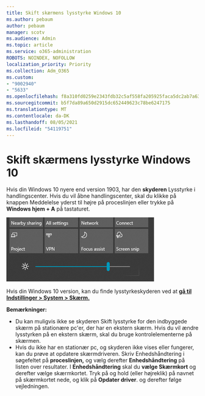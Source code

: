 ```yaml
---
title: Skift skærmens lysstyrke Windows 10
ms.author: pebaum
author: pebaum
manager: scotv
ms.audience: Admin
ms.topic: article
ms.service: o365-administration
ROBOTS: NOINDEX, NOFOLLOW
localization_priority: Priority
ms.collection: Adm_O365
ms.custom:
- "9002940"
- "5633"
ms.openlocfilehash: f8a310fd0259e2343fdb32c5af558fa205925faca5dc2ab7a637e0de1a5fbd20
ms.sourcegitcommit: b5f7da89a650d2915dc652449623c78be6247175
ms.translationtype: MT
ms.contentlocale: da-DK
ms.lasthandoff: 08/05/2021
ms.locfileid: "54119751"
---
```

# <a name="change-screen-brightness-in-windows-10"></a>Skift skærmens lysstyrke Windows 10

Hvis din Windows 10 nyere end version 1903, har den **skyderen** Lysstyrke i handlingscenter. Hvis du vil åbne  handlingscenter, skal du klikke på knappen Meddelelse yderst til højre på proceslinjen eller trykke på **Windows hjem + A** på tastaturet.

![Skyderen Lysstyrke](media/brightness-slider.png)

Hvis din Windows 10 version, kan du finde lysstyrkeskyderen ved at **[gå til Indstillinger > System > Skærm.](ms-settings:display?activationSource=GetHelp)**

**Bemærkninger:**

- Du kan muligvis ikke se skyderen Skift lysstyrke for den indbyggede skærm på stationære pc'er, der har en ekstern skærm. Hvis du vil ændre lysstyrken på en ekstern skærm, skal du bruge kontrolelementerne på skærmen.
- Hvis du ikke har en stationær pc, og skyderen ikke vises eller fungerer, kan du prøve at opdatere skærmdriveren. Skriv Enhedshåndtering i søgefeltet på **proceslinjen,** og vælg derefter **Enhedshåndtering** på listen over resultater. I **Enhedshåndtering** skal du **vælge Skærmkort** og derefter vælge skærmkortet. Tryk på og hold (eller højreklik) på navnet på skærmkortet nede, og klik på **Opdater driver**. og derefter følge vejledningen.
